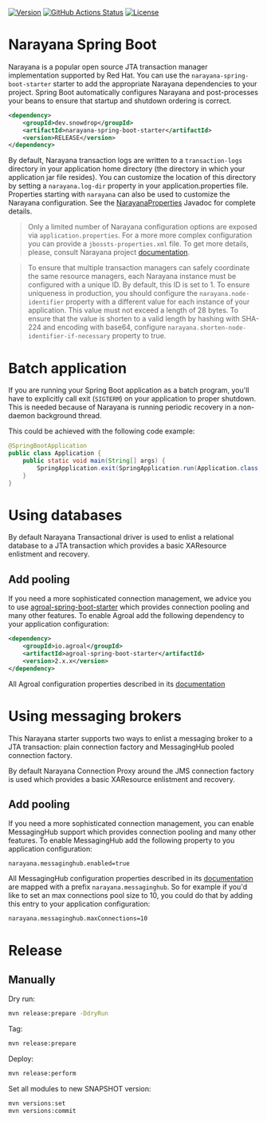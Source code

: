 [![Version](https://img.shields.io/maven-central/v/dev.snowdrop/narayana-spring-boot-parent?logo=apache-maven&style=for-the-badge)](https://search.maven.org/artifact/dev.snowdrop/narayana-spring-boot-parent)
[![GitHub Actions Status](<https://img.shields.io/github/actions/workflow/status/snowdrop/narayana-spring-boot/test.yml?branch=main&logo=GitHub&style=for-the-badge>)](https://github.com/snowdrop/narayana-spring-boot/actions/workflows/test.yml)
[![License](https://img.shields.io/github/license/snowdrop/narayana-spring-boot?style=for-the-badge&logo=apache)](https://www.apache.org/licenses/LICENSE-2.0)

# Narayana Spring Boot

Narayana is a popular open source JTA transaction manager implementation supported by Red Hat.
You can use the `narayana-spring-boot-starter` starter to add the appropriate Narayana dependencies to your project.
Spring Boot automatically configures Narayana and post-processes your beans to ensure that startup and shutdown ordering
is correct.

```xml
<dependency>
    <groupId>dev.snowdrop</groupId>
    <artifactId>narayana-spring-boot-starter</artifactId>
    <version>RELEASE</version>
</dependency>
```

By default, Narayana transaction logs are written to a `transaction-logs` directory in your application home directory
(the directory in which your application jar file resides). You can customize the location of this directory by setting
a `narayana.log-dir` property in your application.properties file. Properties starting with `narayana` can also be used
to customize the Narayana configuration. See the
[NarayanaProperties](narayana-spring-boot-core/src/main/java/dev/snowdrop/boot/narayana/core/properties/NarayanaProperties.java)
Javadoc for complete details.

> Only a limited number of Narayana configuration options are exposed via `application.properties`. For a more
more complex configuration you can provide a `jbossts-properties.xml` file. To get more details, please, consult
Narayana project [documentation](http://narayana.io/docs/project/index.html).

> To ensure that multiple transaction managers can safely coordinate the same resource managers, each Narayana instance
must be configured with a unique ID. By default, this ID is set to 1. To ensure uniqueness in production, you should
configure the `narayana.node-identifier` property with a different value for each instance of your application. This value
must not exceed a length of 28 bytes. To ensure that the value is shorten to a valid length by hashing with SHA-224 and encoding
with base64, configure `narayana.shorten-node-identifier-if-necessary` property to true.

# Batch application

If you are running your Spring Boot application as a batch program, you'll have to explicitly call exit (`SIGTERM`) on your application to proper shutdown.
This is needed because of Narayana is running periodic recovery in a non-daemon background thread.

This could be achieved with the following code example:
```java
@SpringBootApplication
public class Application {
    public static void main(String[] args) {
        SpringApplication.exit(SpringApplication.run(Application.class, args));
    }
}
```

# Using databases

By default Narayana Transactional driver is used to enlist a relational database to a JTA transaction which provides a basic XAResource enlistment and recovery.

## Add pooling

If you need a more sophisticated connection management, we advice you to use [agroal-spring-boot-starter](https://agroal.github.io)
which provides connection pooling and many other features. To enable Agroal add the following dependency to your application configuration:
```xml
<dependency>
    <groupId>io.agroal</groupId>
    <artifactId>agroal-spring-boot-starter</artifactId>
    <version>2.x.x</version>
</dependency>
```

All Agroal configuration properties described in its [documentation](https://agroal.github.io/docs.html)

# Using messaging brokers

This Narayana starter supports two ways to enlist a messaging broker to a JTA transaction: plain connection
factory and MessagingHub pooled connection factory.

By default Narayana Connection Proxy around the JMS connection factory is used which provides a basic XAResource enlistment and recovery.

## Add pooling

If you need a more sophisticated connection management, you can enable MessagingHub support which provides connection pooling
and many other features. To enable MessagingHub add the following property to you application configuration:
```properties
narayana.messaginghub.enabled=true
```
All MessagingHub configuration properties described in its [documentation](https://github.com/messaginghub/pooled-jms/blob/master/pooled-jms-docs/Configuration.md) are mapped with a prefix `narayana.messaginghub`. So for example if you'd like to set an max connections pool size to 10, you could do that by adding this entry to your application configuration:
```properties
narayana.messaginghub.maxConnections=10
```

# Release

## Manually

Dry run:
```sh
mvn release:prepare -DdryRun
```

Tag:
```sh
mvn release:prepare
```

Deploy:
```sh
mvn release:perform
```

Set all modules to new SNAPSHOT version:
```sh
mvn versions:set
mvn versions:commit
```
